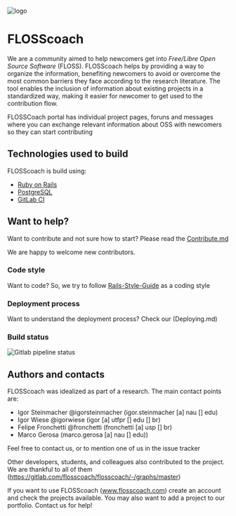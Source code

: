 ![logo](https://gitlab.com/flosscoach/flosscoach/raw/master/app/assets/images/flosscoach-logo.png) 
# FLOSScoach
We are a community aimed to help newcomers get into *Free/Libre Open Source Software* (FLOSS). FLOSScoach helps by providing a way to organize the information, 
benefiting newcomers to avoid or overcome the most common barriers they face according to the research literature. The tool enables the inclusion of information
about existing projects in a standardized way, making it easier for newcomer to get used to the contribution flow.

FLOSSCoach portal has individual project pages, foruns and messages where you can exchange relevant information about OSS with newcomers so they can start contributing

## Technologies used to build
FLOSScoach is build using:

- [Ruby on Rails](https://github.com/rails/rails)
- [PostgreSQL](https://www.postgresql.org/)
- [GitLab CI](https://about.gitlab.com/product/continuous-integration/)

## Want to help? 
Want to contribute and not sure how to start? Please read the [Contribute.md](contribute.md)

We are happy to welcome new contributors.

### Code style
Want to code? So, we try to follow [Rails-Style-Guide](https://github.com/rubocop-hq/rails-style-guide) as a coding style

### Deployment process
Want to understand the deployment process? Check our (Deploying.md) 

### Build status
![Gitlab pipeline status](https://img.shields.io/gitlab/pipeline/flosscoach/flosscoach.svg)


## Authors and contacts
FLOSScoach was idealized as part of a research. The main contact points are:
- Igor Steinmacher @igorsteinmacher (igor.steinmacher [a] nau [] edu)
- Igor Wiese @igorwiese (igor [a] utfpr [] edu [] br)
- Felipe Fronchetti @fronchetti (fronchetti [a] usp [] br)
- Marco Gerosa (marco.gerosa [a] nau [] edu))

Feel free to contact us, or to mention one of us in the issue tracker

Other developers, students, and colleagues also contributed to the project. We are thankful to all of them (https://gitlab.com/flosscoach/flosscoach/-/graphs/master)

If you want to use FLOSScoach (www.flosscoach.com) create an account and check the projects available. You may also want to add a project to our portfolio. Contact us for help!




